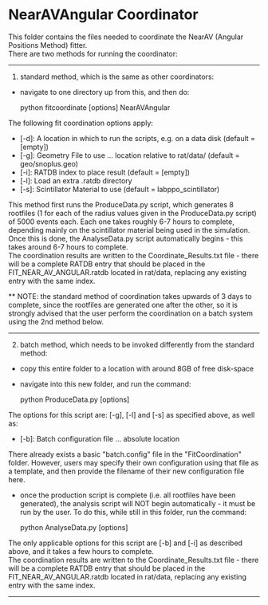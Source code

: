 # NearAVAngular Coordinator
This folder contains the files needed to coordinate the NearAV (Angular Positions Method) fitter.  
There are two methods for running the coordinator:

-------------------------

1) standard method, which is the same as other coordinators:
- navigate to one directory up from this, and then do:

    python fitcoordinate [options] NearAVAngular

The following fit coordination options apply:
- [-d]: A location in which to run the scripts, e.g. on a data disk (default = [empty])
- [-g]: Geometry File to use ... location relative to rat/data/ (default = geo/snoplus.geo)
- [-i]: RATDB index to place result (default = [empty])
- [-l]: Load an extra .ratdb directory
- [-s]: Scintillator Material to use (default = labppo_scintillator)

This method first runs the ProduceData.py script, which generates 8 rootfiles (1 for each of the radius values given in the ProduceData.py script) of 5000 events each.  Each one takes roughly 6-7 hours to complete, depending mainly on the scintillator material being used in the simulation.  
Once this is done, the AnalyseData.py script automatically begins - this takes around 6-7 hours to complete.  
The coordination results are written to the Coordinate_Results.txt file - there will be a complete RATDB entry that should be placed in the FIT_NEAR_AV_ANGULAR.ratdb located in rat/data, replacing any existing entry with the same index.  

** NOTE: the standard method of coordination takes upwards of 3 days to complete, since the rootfiles are generated one after the other, so it is strongly advised that the user perform the coordination on a batch system using the 2nd method below.

-------------------------

2) batch method, which needs to be invoked differently from the standard method:
- copy this entire folder to a location with around 8GB of free disk-space
- navigate into this new folder, and run the command:

    python ProduceData.py [options]

The options for this script are: [-g], [-l] and [-s] as specified above, as well as:
- [-b]: Batch configuration file ... absolute location

There already exists a basic "batch.config" file in the "FitCoordination" folder.  However, users may specify their own configuration using that file as a template, and then provide the filename of their new configuration file here.  

- once the production script is complete (i.e. all rootfiles have been generated), the analysis script will NOT begin automatically - it must be run by the user.  To do this, while still in this folder, run the command:

    python AnalyseData.py [options]

The only applicable options for this script are [-b] and [-i] as described above, and it takes a few hours to complete.  
The coordination results are written to the Coordinate_Results.txt file - there will be a complete RATDB entry that should be placed in the FIT_NEAR_AV_ANGULAR.ratdb located in rat/data, replacing any existing entry with the same index.  

-------------------------

